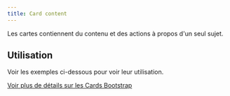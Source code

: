 ```yaml
---
title: Card content
---
```


Les cartes contiennent du contenu et des actions à propos d'un seul sujet.

## Utilisation

Voir les exemples ci-dessous pour voir leur utilisation.

[Voir plus de détails sur les Cards Bootstrap](https://getbootstrap.com/docs/4.3/components/card/)
